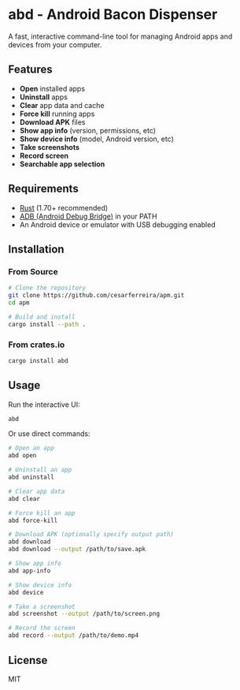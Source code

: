 # abd - Android Bacon Dispenser

A fast, interactive command-line tool for managing Android apps and devices from your computer.

## Features

- **Open** installed apps
- **Uninstall** apps
- **Clear** app data and cache
- **Force kill** running apps
- **Download APK** files
- **Show app info** (version, permissions, etc)
- **Show device info** (model, Android version, etc)
- **Take screenshots**
- **Record screen**
- **Searchable app selection**

## Requirements

- [Rust](https://www.rust-lang.org/tools/install) (1.70+ recommended)
- [ADB (Android Debug Bridge)](https://developer.android.com/tools/adb) in your PATH
- An Android device or emulator with USB debugging enabled

## Installation

### From Source
```bash
# Clone the repository
git clone https://github.com/cesarferreira/apm.git
cd apm

# Build and install
cargo install --path .
```

### From crates.io
```bash
cargo install abd
```

## Usage

Run the interactive UI:

```bash
abd
```

Or use direct commands:

```bash
# Open an app
abd open

# Uninstall an app
abd uninstall

# Clear app data
abd clear

# Force kill an app
abd force-kill

# Download APK (optionally specify output path)
abd download
abd download --output /path/to/save.apk

# Show app info
abd app-info

# Show device info
abd device

# Take a screenshot
abd screenshot --output /path/to/screen.png

# Record the screen
abd record --output /path/to/demo.mp4
```

## License

MIT

